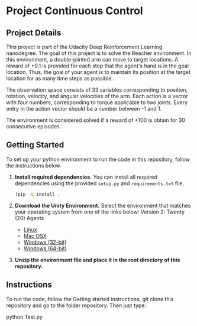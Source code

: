 # Project Continuous Control

## Project Details
This project is part of the Udacity Deep Reinforcement Learning nanodegree. The goal of this project is to solve the Reacher environment. 
In this environment, a double-jointed arm can move to target locations. A reward of +0.1 is provided for each step that the agent's hand is in the goal location. Thus, the goal of your agent is to maintain its position at the target location for as many time steps as possible.

The observation space consists of 33 variables corresponding to position, rotation, velocity, and angular velocities of the arm. Each action is a vector with four numbers, corresponding to torque applicable to two joints. Every entry in the action vector should be a number between -1 and 1.

The environment is considered solved if a reward of +100 is obtain for 30 consecutive episodes.

## Getting Started
To set up your python environment to run the code in this repository, follow the instructions below.

1. **Install required dependencies.** You can install all required dependencies using the provided `setup.py` and `requirements.txt` file.

    ```bash
    !pip -q install .
    ```

2. **Download the Unity Environment.** Select the environment that matches your operating system from one of the links below:
    Version 2: Twenty (20) Agents
    - [Linux](https://s3-us-west-1.amazonaws.com/udacity-drlnd/P2/Reacher/Reacher_Linux.zip)
    - [Mac OSX](https://s3-us-west-1.amazonaws.com/udacity-drlnd/P2/Reacher/Reacher.app.zip)
    - [Windows (32-bit)](https://s3-us-west-1.amazonaws.com/udacity-drlnd/P2/Reacher/Reacher_Windows_x86.zip)
    - [Windows (64-bit)](https://s3-us-west-1.amazonaws.com/udacity-drlnd/P2/Reacher/Reacher_Windows_x86_64.zip)

3. **Unzip the environment file and place it in the root directory of this repository.**

## Instructions
To run the code, follow the Getting started instructions, git clone this repository and go to the folder repository. Then just type:

python Test.py